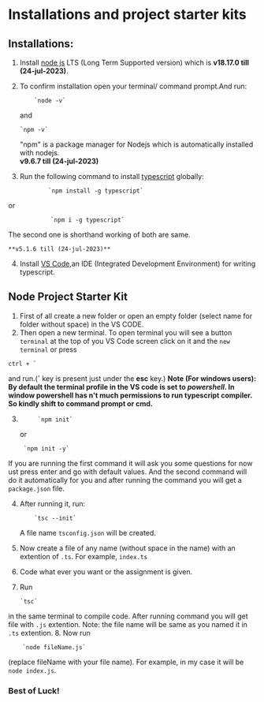 # Installations and project starter kits

## Installations:

1.  Install [node js](https://nodejs.org/en/download) LTS (Long Term Supported version) which is **v18.17.0 till (24-jul-2023)**.
2.  To confirm installation open your terminal/ command prompt.And run:

            `node -v`

    and

        `npm -v`

    "npm" is a package manager for Nodejs which is automatically installed with nodejs.  
    **v9.6.7 till (24-jul-2023)**

3.  Run the following command to install [typescript](https://www.typescriptlang.org/play) globally:

                `npm install -g typescript`

or

                `npm i -g typescript`

The second one is shorthand working of both are same.

    **v5.1.6 till (24-jul-2023)**

4.  Install [VS Code](https://code.visualstudio.com/),an IDE (Integrated Development Environment) for writing typescript.

## Node Project Starter Kit

1. First of all create a new folder or open an empty folder (select name for folder without space) in the VS CODE.
2. Then open a new terminal. To open terminal you will see a button `terminal` at the top of you VS Code screen click on it and the `new terminal` or press

```shell
ctrl + `
```

and run.(**`** key is present just under the **esc** key.)
**Note (For windows users): By default the terminal profile in the VS code is set to _powershell_. In window powershell has n't much permissions to run typescript compiler. So kindly shift to command prompt or cmd.**

3.          `npm init`

    or

        `npm init -y`

If you are running the first command it will ask you some questions for now ust press enter and go with default values. And the second command will do it automatically for you and after running the command you will get a `package.json` file.

4.  After running it, run:

            `tsc --init`

    A file name `tsconfig.json` will be created.

5.  Now create a file of any name (without space in the name) with an extention of `.ts`. For example, `index.ts`

6.  Code what ever you want or the assignment is given.
7.  Run

        `tsc`

in the same terminal to compile code. After running command you will get file with `.js` extention. Note: the file name will be same as you named it in `.ts` extention. 8. Now run

        `node fileName.js`

(replace fileName with your file name). For example, in my case it will be `node index.js`.

### Best of Luck!

